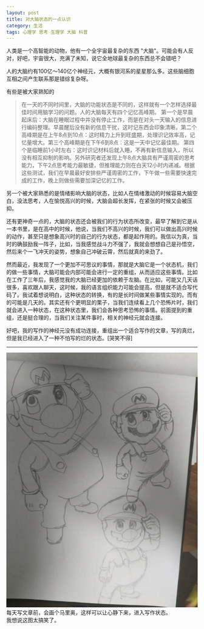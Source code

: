 ```yaml
---
layout: post
title: 对大脑状态的一点认识
category: 生活
tags: 心理学 思考 生理学 大脑 科普
---
```


人类是一个高智能的动物，他有一个全宇宙最复杂的东西 "大脑"。可能会有人反对，好吧，宇宙很大，充满了未知，说它全地球最复杂的东西总不会错吧？

人的大脑约有100亿～140亿个神经元，大概有银河系的星星那么多。这些脑细胞互相之间产生联系那是错综复杂呀。

有些是被大家熟知的
> 在一天的不同时间里，大脑的功能状态是不同的，这样就有一个怎样选择最佳时间用脑学习的问题。人的大脑每天有四个记忆高峰期。 第一个是早晨起床后：大脑在睡眠过程中并没有停止工作，而是在对头一天输入的信息进行编码整理。早晨醒后没有新的信息干扰，这时记东西会印象清晰。第二个高峰期是在上午8点到10点：这时精力上升到旺盛期，处理识记效率高，记忆量增大。第三个高峰期是在下午6到8点：这是一天中记忆最佳期。 第四个是临睡前1小时左右：这时识记材料后就入睡，不再有新信息输入，所以没有相互抑制的影响。另外研究者还发现上午8点大脑具有严谨周密的思考能力，下午2点思考能力最敏捷，但推理能力则在白天12小时内递减。根据这些测试，我们在早晨最好安排些严谨周密的工作，下午做一些需要快速完成的工作，晚上则做些需要加深记忆的工作。

另一个被大家熟悉的是情绪影响大脑的状态，比如人在情绪激动的时候容易大脑空白，没法思考，人在愉悦高兴的时候，大脑会超长发挥，在紧张的时候又会被压抑。

还有更神奇一点的，大脑的状态还会被我们的行为状态所改变，最早了解到它是从一本书里，是在高中的时候，他说，当我们不高兴的时候，我们可以做出高兴时候的动作，甚至只是想象高兴时的自己的行为状态，都是起作用的。我信以为真，当时的确鼓励我一阵子，比如，当我感觉战斗力不强了，我就会想想自己是孙悟空，然后来个一飞冲天的姿势，想象自己冲破云霄，然后就真的来劲了。


然而最近，我发现了一个更加不可思议的事情，那就是大脑它是一个状态机，我们的做一些事情，大脑可能会内部可能会进行一定的重组，从而适应这些事情。比如在工作了三年后，我感觉我的大脑已经更加的依赖于左脑。在比如，可能又几天话很多，喜欢跟人聊天，这时候，我的语言组织能力可能会提高，但是就不适合写代码了。我试着想说明白，这种状态的转换，有的是长时间做某些事情实现的。而有的可能是几天的。其实还有个更明显的栗子，当我们连续看上几个恐怖片时，我们就会进入一种状态，在这种状态里，我们会各种思考恐怖的事情。前面提到的重组，还是挺合理的，当我们关注某件事时，相关的神经元就会连接。

好吧，我的写作的神经元没有成功连接，重组出一个适合写作的文章，写的真烂，但是我已经进入了一种不怕写的烂的状态。[哭笑不得]

---

![has-selection](/public/img/draw.png)
每天写文章前，会画个马里奥，这样可以让心静下来，进入写作状态。  
我想说这图太搞笑了。
